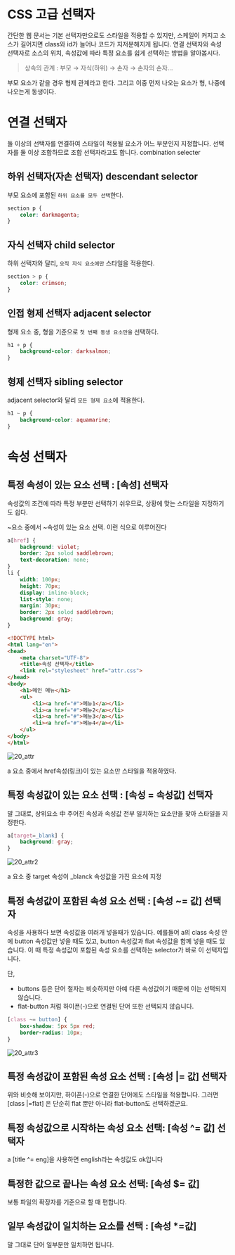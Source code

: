 # CSS 고급 선택자

간단한 웹 문서는 기본 선택자만으로도 스타일을 적용할 수 있지만, 스케일이 커지고 소스가 길어지면 class와 id가 늘어나 코드가 지저분해지게 됩니다. 연결 선택자와 속성 선택자로 소스의 위치, 속성값에 따라 특정 요소를 쉽게 선택하는 방법을 알아봅시다.


> 상속의 관계 : 부모 → 자식(하위) → 손자 → 손자의 손자... 

부모 요소가 같을 경우 형제 관계라고 한다. 그리고 이중 먼저 나오는 요소가 형, 나중에 나오는게 동생이다. 

# 연결 선택자

둘 이상의 선택자를 연결하여 스타일이 적용될 요소가 어느 부분인지 지정합니다. 선택자를 둘 이상 조합하므로 조합 선택자라고도 합니다. combination selecter

## 하위 선택자(자손 선택자) descendant selector

부모 요소에 포함된 `하위 요소를 모두 선택`한다. 
```css
section p {
    color: darkmagenta;
}
```

## 자식 선택자 child selector

하위 선택자와 달리, `오직 자식 요소에만` 스타일을 적용한다. 

```css
section > p {
    color: crimson;
}
```

## 인접 형제 선택자 adjacent selector

형제 요소 중, 형을 기준으로 `첫 번째 동생 요소만을` 선택하다.

```css
h1 + p {
    background-color: darksalmon;
}
```

## 형제 선택자 sibling selector

adjacent selector와 달리 `모든 형제 요소`에 적용한다.

```css
h1 ~ p {
    background-color: aquamarine;
}
```

# 속성 선택자

## 특정 속성이 있는 요소 선택 : [속성] 선택자

속성값의 조건에 따라 특정 부분만 선택하기 쉬우므로, 상황에 맞는 스타일을 지정하기도 쉽다.

~요소 중에서 ~속성이 있는 요소 선택. 이런 식으로 이루어진다

```css
a[href] {
    background: violet;
    border: 2px solod saddlebrown;
    text-decoration: none;
}
li {
    width: 100px;
    height: 70px;
    display: inline-block;
    list-style: none;
    margin: 30px;
    border: 2px solod saddlebrown;
    background: gray;
}
```

```html
<!DOCTYPE html>
<html lang="en">
<head>
    <meta charset="UTF-8">
    <title>속성 선택자</title>
    <link rel="stylesheet" href="attr.css">
</head>
<body>
    <h1>메인 메뉴</h1>
    <ul>
        <li><a href="#">메뉴1</a></li>
        <li><a href="#">메뉴2</a></li>
        <li><a href="#">메뉴3</a></li>
        <li><a href="#">메뉴4</a></li>
    </ul>
</body>
</html>
```

![20_attr](https://user-images.githubusercontent.com/97890886/165517903-d9b9892e-dd87-4512-917d-15ad17a4fa0c.png)

a 요소 중에서 href속성(링크)이 있는 요소만 스타일을 적용하였다.

## 특정 속성값이 있는 요소 선택 : [속성 = 속성값] 선택자

말 그대로, 상위요소 中 주어진 속성과 속성값 전부 일치하는 요소만을 찾아 스타일을 지정한다.

```css
a[target=_blank] {
    background: gray;
}
```

![20_attr2](https://user-images.githubusercontent.com/97890886/165517990-78044949-9d2a-4877-bd02-b9d8ba020aa0.png)

a 요소 중 target 속성이 _blanck 속성값을 가진 요소에 지정 

## 특정 속성값이 포함된 속성 요소 선택 : [속성 ~= 값] 선택자

속성을 사용하다 보면 속성값을 여러개 넣을때가 있습니다. 예를들어 a의 class 속성 안에 button 속성값만 넣을 때도 있고, button 속성값과 flat 속성값을 함께 넣을 때도 있습니다. 이 때 특정 속성값이 포함된 속성 요소를 선택하는 selector가 바로 이 선택자입니다.

단,

- buttons 등은 단어 철자는 비슷하지만 아예 다른 속성값이기 때문에 이는 선택되지 않습니다.
- flat-button 처럼 하이픈(-)으로 연결된 단어 또한 선택되지 않습니다.

```css
[class ~= button] {
    box-shadow: 5px 5px red;
    border-radius: 10px;
}
```



![20_attr3](https://user-images.githubusercontent.com/97890886/165518047-8ba67052-1184-4edc-a852-6f07215e5d77.png)

## 특정 속성값이 포함된 속성 요소 선택 : [속성 |= 값] 선택자

위와 비슷해 보이지만, 하이픈(-)으로 연결한 단어에도 스타일을 적용합니다. 그러면 [class |=flat] 은 단순히 flat 뿐만 아니라 flat-button도 선택하겠군요.

## 특정 속성값으로 시작하는 속성 요소 선택: [속성 ^= 값] 선택자

a [title ^= eng]을 사용하면 english라는 속성값도 ok입니다

## 특정한 값으로 끝나는 속성 요소 선택: [속성 $= 값]

보통 파일의 확장자를 기준으로 할 때 편합니다.

## 일부 속성값이 일치하는 요소를 선택 : [속성 *=값]

말 그대로 단어 일부분만 일치하면 됩니다.